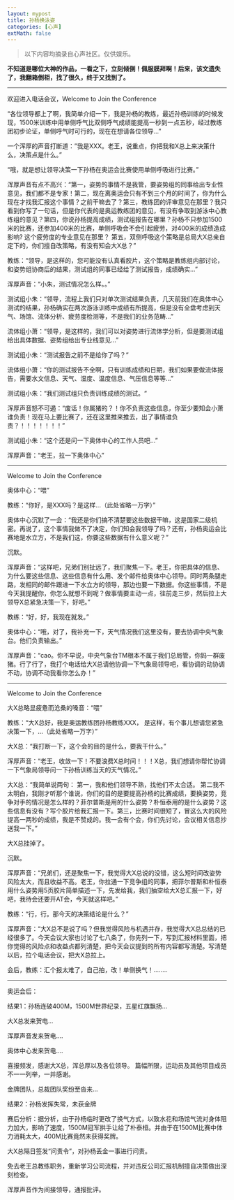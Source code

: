 ```yaml
---
layout: mypost
title: 孙杨换泳姿
categories: [心声]
extMath: false
---
```


> 以下内容均摘录自心声社区。仅供娱乐。


**不知道是哪位大神的作品，一看之下，立刻倾倒！佩服膜拜啊！后来，该文遗失了，我翻箱倒柜，找了很久，终于又找到了。**

---

欢迎进入电话会议，Welcome to Join the Conference

“各位领导都上了啊，我简单介绍一下，我是孙杨的教练，最近孙杨训练的时候发现，1500米训练中用单侧呼气比双侧呼气成绩能提高一秒到一点五秒，经过教练团初步论证，单侧呼气时可行的，现在在想请各位领导...”

一个浑厚的声音打断道：”我是XXX。老王，说重点，你把我和X总上来决策什么，决策点是什么。”

“哦，就是想让领导决策一下孙杨在奥运会比赛使用单侧呼吸进行比赛。”

浑厚声音有点不高兴：“第一，姿势的事情不是我管，要姿势组的同事给出专业性意见，我们都不是专家！第二，现在离奥运会只有不到三个月的时间了，你为什么现在才找我汇报这个事情？之前干嘛去了？第三，教练团的评审意见在那里？我只看到你写了一句话，但是你代表的是奥运教练团的意见，有没有争取到游泳中心教练组的意见？第四，你说孙杨提高成绩，测试组报告在哪里？孙杨不只参加1500米的比赛，还参加400米的比赛，单侧呼吸会不会引起疲劳，对400米的成绩造成影响? 这个疲劳度的专业意见在那里？ 第五，双侧呼吸这个策略是总局大X总亲自定下的，你们擅自改策略，有没有知会大X总？”

教练：“领导，是这样的，您可能没有认真看胶片，这个策略是教练组内部讨论，和姿势组协商后的结果，测试组的同事已经给了测试报告，成绩确实...”

浑厚声音：“小朱，测试情况怎么样。。”

测试组小朱：“领导，流程上我们只对单次测试结果负责，几天前我们在奥体中心测试的结果，孙杨确实在两次游泳训练中成绩有所提高，但是没有全盘考虑到天气、场馆、流体分析、疲劳度检测等，不是我们的业务范畴...”

流体组小萧：“领导，是这样的，我们可以对姿势进行流体学分析，但是要测试组给出具体数据、姿势组给出专业线意见...”

测试组小朱：“测试报告之前不是给你了吗？“

流体组小萧：“你的测试报告不全啊，只有训练成绩和日期，我们如果要做流体报告，需要水文信息、天气、湿度、温度信息、气压信息等等...”

测试组小朱：“我们测试组只负责训练成绩的测试。“

浑厚声音怒不可遏：“废话！你属猪的？！你不负责这些信息，你至少要知会小萧谁负责！现在马上要比赛了，还在这里推来推去，出了事情谁负责？！！！！！！！”

测试组小朱：“这个还是问一下奥体中心的工作人员吧...”

浑厚声音：“老王，拉一下奥体中心”

---

Welcome to Join the Conference

奥体中心：“喂”

教练：“你好，是XXX吗？是这样...（此处省略一万字）”

奥体中心沉默了一会：“我还是你们搞不清楚要这些数据干嘛，这是国家二级机密。再说了，这个事情我做不了决定，你们知会我领导了吗？还有，孙杨奥运会比赛地是水立方，不是我们这，你要这些数据有什么意义呢？”

沉默。

浑厚声音：“这样吧，兄弟们别扯远了，我们聚焦一下。老王，你把具体的信息、为什么要这些信息、这些信息有什么用、发个邮件给奥体中心领导。同时两条腿走路，发相同的邮件跟进一下水立方的领导，那边也要一下数据。你这些事情，不是今天我提醒你，你怎么就想不到呢？做事情要主动一点，往前走三步，然后拉上大领导X总紧急决策一下，好吧。”

教练：“好，好，我现在就发。”

奥体中心：“哦，对了，我补充一下，天气情况我们这里没有，要去协调中央气象台。他们负责输出。”

浑厚声音：“cao。你不早说，中央气象台TM根本不属于我们总局管，你妈一群废猪。行了行了，我打个电话给大X总请他协调一下气象局领导吧，看协调的动协调不动，协调不动我看你怎么办！”

---

Welcome to Join the Conference

大X总略显疲惫而沧桑的嗓音：“喂”

教练：“大X总好，我是奥运教练团孙杨教练XXX， 是这样，有个事儿想请您紧急决策一下，...（此处省略一万字）”

大X总：“我打断一下，这个会的目的是什么，要我干什么。”

浑厚声音：“老王，收敛一下！不要浪费X总时间！！！X总，我们想请你帮忙协调一下气象局领导问一下孙杨训练当天的天气情况。”

大X总：“我简单说两句： 第一，我和他们领导不熟，找他们不太合适。 第二我不太明白，我刚才听那个谁说，你们的目的是要提高孙杨的比赛成绩，要换姿势，竞争对手的情况是怎么样的？菲尔普斯是用的什么姿势？朴恒泰用的是什么姿势？这些信息有没有？写个胶片给我汇报一下。第三，比赛时间很短了，冒这么大的风险提高一两秒的成绩，我是不赞成的。我一会有个会，你们先讨论，会议相关信息抄送我一下。”

大X总挂掉了。

沉默。

浑厚声音：“兄弟们，还是聚焦一下，我觉得大X总说的没错，这么短时间改姿势风险太大，而且收益不高。老王，你拉通一下竞争组的同事，把菲尔普斯和朴恒泰用什么姿势用5页胶片简单描述一下，先发给我，我们抽空给大X总汇报一下，好吧，我待会还要开AT会，今天就这样吧。”

教练：“行，行。那今天的决策结论是什么？”

浑厚声音：“大X总不是说了吗？但我觉得风险与机遇并存，我觉得大X总总结的已经很多了。今天会议大家也讨论了七八条了，你先列一下，写到汇报材料里面，把你觉得的风险点和收益点都列清楚，把今天会议提到的所有内容都写清楚。写清楚以后，拉个电话会议，把大X总拉上。

会后，教练：汇个报太难了，自己拍，改！单侧换气！........

---

奥运会后：  

结果1：孙杨连破400M，1500M世界纪录，五星红旗飘扬...

大X总发来贺电...

浑厚声音发来贺电....

奥体中心发来贺电....

喜报频发，感谢大X总，浑总厚以及各位领导。 篇幅所限，运动员及其他项目成员不一一列举，一并感谢。

金牌团队，总裁团队奖纷至沓来...

 

结果2：孙杨发挥失常，未获金牌

赛后分析：据分析，由于孙杨临时更改了换气方式，以致水花和场馆气流对身体阻力加大，影响了速度，1500M冠军拱手让给了朴泰桓。并由于在1500M比赛中体力消耗太大，400M比赛竟然未获得奖牌。

大X总隔日签发“问责令”，对孙杨丢金一事进行问责。

免去老王总教练职务，重新学习公司流程，并对违反公司汇报机制擅自决策做出深刻检查。

浑厚声音作为间接领导，通报批评。
